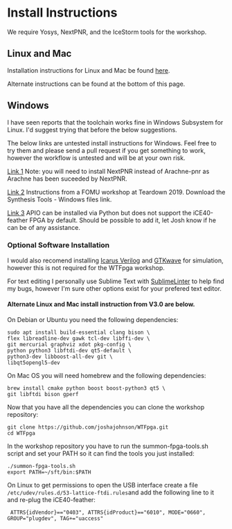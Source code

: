 # Install Instructions

We require Yosys, NextPNR, and the IceStorm tools for the workshop. 

## Linux and Mac

Installation instructions for Linux and Mac be found [here](http://www.clifford.at/icestorm/#install).

Alternate instructions can be found at the bottom of this page. 

## Windows

I have seen reports that the toolchain works fine in Windows Subsystem for Linux. I'd suggest trying that before the below suggestions. 

The below links are untested install instructions for Windows. Feel free to try them and please send a pull request if you get something to work, however the workflow is untested and will be at your own risk. 

[Link 1](http://grbd.github.io/posts/2016/09/12/setting-up-the-icestorm-fpga-tools-for-windows/) Note: you will need to install NextPNR instead of Arachne-pnr as Arachne has been suceeded by NextPNR.

[Link 2](https://fomu.im/td19/) Instructions from a FOMU workshop at Teardown 2019. Download the Synthesis Tools - Windows files link. 

[Link 3](https://github.com/FPGAwars/apio) APIO can be installed via Python but does not support the iCE40-feather FPGA by default. Should be possible to add it, let Josh know if he can be of any assistance. 

### Optional Software Installation

I would also recomend installing [Icarus Verilog](https://iverilog.fandom.com/wiki/Installation_Guide) and [GTKwave](http://gtkwave.sourceforge.net/) for simulation, however this is not required for the WTFpga workshop. 

For text editing I personally use Sublime Text with [SublimeLinter](https://packagecontrol.io/packages/SublimeLinter-contrib-iverilog) to help find my bugs, however I'm sure other options exist for your prefered text editor.

#### Alternate Linux and Mac install instruction from V3.0 are below. 

On Debian or Ubuntu you need the following dependencies:
``` 
sudo apt install build-essential clang bison \
flex libreadline-dev gawk tcl-dev libffi-dev \
git mercurial graphviz xdot pkg-config \
python python3 libftdi-dev qt5-default \
python3-dev libboost-all-dev git \
libqt5opengl5-dev 
```

On Mac OS you will need homebrew and the following dependencies:

``` 
brew install cmake python boost boost-python3 qt5 \
git libftdi bison gperf 
```

Now that you have all the dependencies you can clone the workshop
repository:

```
git clone ​https://github.com/joshajohnson/WTFpga.git
cd WTFpga
```

In the workshop repository you have to run the
summon-fpga-tools.sh script and set your ​PATH so it can find the
tools you just installed:

``` 
./summon-fpga-tools.sh
export PATH=~/sft/bin:$PATH 
```

On Linux to get permissions to open the USB interface create a file
``` /etc/udev/rules.d/53-lattice-ftdi.rules ```and add the following line to it and
re-plug the iCE40-feather:

``` ATTRS{idVendor}=="0403", ATTRS{idProduct}=="6010", MODE="0660", GROUP="plugdev", TAG+="uaccess"```